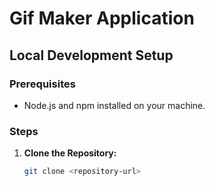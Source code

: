 # Gif Maker Application

## Local Development Setup

### Prerequisites

- Node.js and npm installed on your machine.

### Steps

1. **Clone the Repository:**

   ```bash
   git clone <repository-url>
